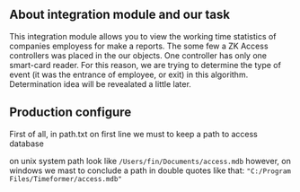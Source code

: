 ## About integration module and our task
This integration module allows you to view the working time statistics of companies employess for make a reports. The some few a ZK Access controllers was placed in the our objects. One controller has only one smart-card reader. For this reason, we are trying to determine the type of event (it was the entrance of employee, or exit) in this algorithm. Determination idea will be revealated a little later.

## Production configure

First of all, in path.txt on first line we must to keep a path to access database

on unix system path look like `/Users/fin/Documents/access.mdb`
however, on windows we mast to conclude a path in double quotes like that: `"C:/Program Files/Timeformer/access.mdb"`

